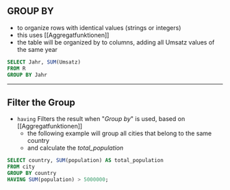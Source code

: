 
## GROUP BY 
- to organize rows with identical values (strings or integers)
- this uses [[Aggregatfunktionen]]
- the table will be organized by to columns, adding all Umsatz values of the same year
```SQL
SELECT Jahr, SUM(Umsatz)
FROM R
GROUP BY Jahr
```

---
## Filter the Group
- `having` Filters the result when "*Group by*" is used, based on [[Aggregatfunktionen]]
	- the following example will group all cities that belong to the same country
	- and calculate the *total_population*
```sql
SELECT country, SUM(population) AS total_population
FROM city
GROUP BY country
HAVING SUM(population) > 5000000;
```